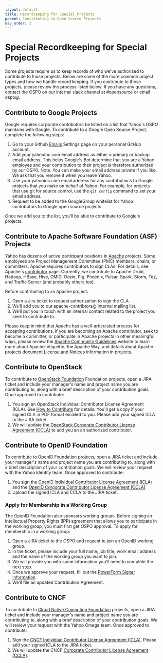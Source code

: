 ```yaml
---
layout: default
title: Recordkeeping for Special Projects
parent: Contributing to Open Source Projects
nav_order: 1
---
```


# Special Recordkeeping for Special Projects

Some projects require us to keep records of who we've authorized to contribute to those projects. Below are some of the more common project types and how we handle record keeping. If you contribute to these projects, please review the process listed below. If you have any questions, contact the OSPO on our internal slack channel at #opensource or email ospo@.

## Contribute to Google Projects

Google requires corporate contributors be listed on a list that Yahoo's OSPO maintains with Google. To contribute to a Google Open Source Project, complete the following steps:

1. Go to your Github [Emails](<https://github.com/settings/emails>) Settings page on your personal GitHub account.
1. Add your yahooinc.com email address as either a primary or backup email address. This helps Google's Bot determine that you are a Yahoo employee and your contribution to their project is therefore authorized by our OSPO. Note: You can make your email address private if you like. We ask that you remove it when you leave Yahoo.
1. Use your yahooinc.com email address for any contributions to Google projects that you make on behalf of Yahoo. For example, for projects that use git for source control, use the ``git config`` command to set your email address.
1. Request to be added to the GoogleGroup whitelist for Yahoo contributors to Google open source projects.

Once we add you to the list, you'll be able to contribute to Google's projects.

## Contribute to Apache Software Foundation (ASF) Projects

Yahoo has dozens of active participant positions in [Apache](https://www.apache.org/) projects. Some employees are Project Management Committee (PMC) members, chairs, or committers. Apache requires contributors to sign CLAs. For details, see Apache's [contributor](https://community.apache.org/contributors/) page. Currently, we contribute to Apache Druid, Hadoop, HBase, Hive, OMID, Oozie, Pig, Phoenix, Pulsar, Spark, Storm, Tez, and Traffic Server (and probably others too).  

Before contributing to an Apache project:
1. Open a Jira ticket to request authorization to sign the CLA.
1. We'll add you to our apache-contribtors@ internal mailing list.
1. We'll put you in touch with an internal contact related to the project you seek to contribute to.

Please keep in mind that Apache has a well-articulated process for accepting contributions. If you are becoming an Apache contributor, seek to become a committer, or participate in Apache projects in other meaningful ways, please review the [Apache Community Guidelines](http://community.apache.org/) website to learn more about Apache-etiquette, the Apache Way, and details about Apache projects document [License and Notices](http://www.apache.org/legal/src-headers.html) information in projects.

## Contribute to OpenStack

To contribute to [OpenStack Foundation](https://https://www.openstack.org/) Foundation projects, open a JIRA ticket and include your manager's name and project name you are contributing to, along with a brief description of your contribution goals. Once approved to contribute:

1. You sign an OpenStack Individual Contributor License Agreement (ICLA). See [How to Contribute](https://wiki.openstack.org/wiki/How_To_Contribute) for details. You'll get a copy if your signed CLA in PDF format emailed to you. Please add your signed ICLA to the JIRA ticket.
1. We will update the [OpenStack Corporate Contributor License Agreement (CCLA)](https://openstack.echosign.com/public/hostedForm?formid=56JUVP6K4Z6P4C) to add you an an authorized contributor.

## Contribute to OpenID Foundation

To contribute to [OpenID Foundation](https://openid.net/foundation/) projects, open a JIRA ticket and include your manager's name and project name you are contributing to, along with a brief description of your contribution goals. We will review your request with the Yahoo Identity team. Once approved to contribute:

1. You sign the [OpenID Individual Contributor License Agreement (ICLA)](https://openid.net/intellectual-property/contribution-license-agreement/) and the [OpenID Corporate Contributor License Agreement (CCLA)](https://openid.net/intellectual-property/contribution-license-agreement/)
1. Upload the signed ICLA and CCLA to the JIRA ticket.

### Apply for Membership in a Working Group

The OpenID Foundation also sponsors working groups. Before signing an Intellectual Property Rights (IPR) agreement that allows you to participate in the working group, you must first get OSPO approval. To apply for membership in a working group:

1. Open a JIRA ticket to the OSPO and request to join an OpenID working group.
1. In the ticket, please include your full name, job title, work email address and the name of the working group you want to join.
1. We will provide you with some information you'll need to complete the next step. 
1. Once we approve your request, fill out the [PowerForm Signer Information](https://www.docusign.net/Member/PowerFormSigning.aspx?PowerFormId=2318fff5-f8d3-4ba8-801b-0080a6805199). 
1. We'll file an updated Contribution Agreement.

## Contribute to CNCF  

To contribute to [Cloud Native Computing Foundation](https://cncf.io) projects, open a JIRA ticket and include your manager's name and project name you are contributing to, along with a brief description of your contribution goals. We will review your request with the Yahoo Omega team. Once approved to contribute:

1. Sign the [CNCF Individual Contributor License Agreement (ICLA)](https://identity.linuxfoundation.org/?destination=node/285/employee-signup). Please add your signed ICLA to the JIRA ticket.
1. We will update the CNCF [Corporate Contributor License Agreement (CCLA)](https://identity.linuxfoundation.org/?destination=node/285/organization-signup).
